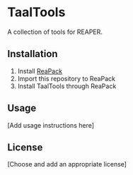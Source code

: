 # TaalTools

A collection of tools for REAPER.

## Installation

1. Install [ReaPack](https://reapack.com/)
2. Import this repository to ReaPack
3. Install TaalTools through ReaPack

## Usage

[Add usage instructions here]

## License

[Choose and add an appropriate license]
